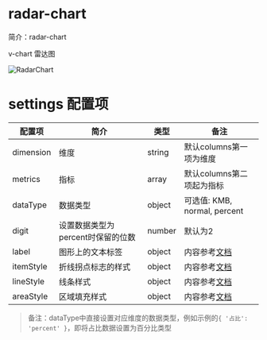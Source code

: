 # radar-chart

简介：radar-chart

v-chart 雷达图

![RadarChart](https://user-images.githubusercontent.com/18508817/40873504-a9e4cf68-6693-11e8-8ee4-93ba91958204.png)

# settings 配置项

| 配置项 | 简介 | 类型 | 备注 |
| --- | --- | --- | --- |
| dimension | 维度 | string | 默认columns第一项为维度 |
| metrics | 指标 | array | 默认columns第二项起为指标 |
| dataType | 数据类型 | object | 可选值: KMB, normal, percent |
| digit | 设置数据类型为percent时保留的位数 | number | 默认为2 |
| label | 图形上的文本标签 | object | 内容参考[文档](http://echarts.baidu.com/option.html#series-radar.label) |
| itemStyle | 折线拐点标志的样式 | object | 内容参考[文档](http://echarts.baidu.com/option.html#series-radar.itemStyle) |
| lineStyle | 线条样式 | object | 内容参考[文档](http://echarts.baidu.com/option.html#series-radar.lineStyle) |
| areaStyle | 区域填充样式 | object | 内容参考[文档](http://echarts.baidu.com/option.html#series-radar.areaStyle)  |

> 备注：dataType中直接设置对应维度的数据类型，例如示例的`{ '占比': 'percent' }`，即将占比数据设置为百分比类型